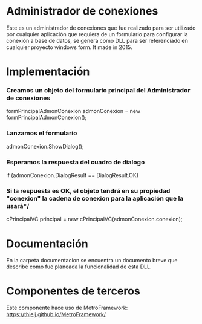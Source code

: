 # Administrador de conexiones
Este es un administrador de conexiones que fue realizado para ser utilizado por cualquier aplicación que requiera de un formulario para configurar la conexión a base de datos, se genera como DLL para ser referenciado en cualquier proyecto windows form. It made in 2015.

# Implementación

### Creamos un objeto del formulario principal del Administrador de conexiones
formPrincipalAdmonConexion admonConexion = new formPrincipalAdmonConexion();

### Lanzamos el formulario
admonConexion.ShowDialog();

### Esperamos la respuesta del cuadro de dialogo
if (admonConexion.DialogResult == DialogResult.OK)

### Si la respuesta es OK, el objeto tendrá en su propiedad "conexion" la cadena de conexion para la aplicación que la usará*/
  cPrincipalVC principal = new cPrincipalVC(admonConexion.conexion);

# Documentación
En la carpeta documentacion se encuentra un documento breve que describe como fue planeada la funcionalidad de esta DLL.

# Componentes de terceros
Este componente hace uso de MetroFramework: https://thielj.github.io/MetroFramework/
